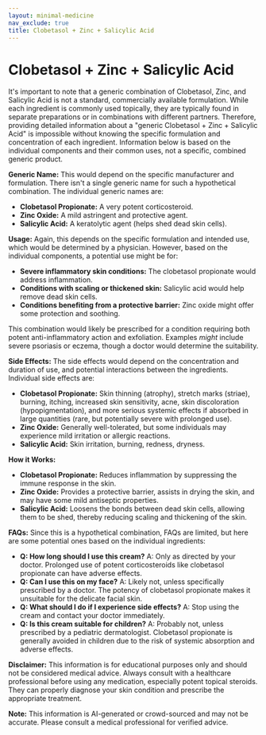 ```yaml
---
layout: minimal-medicine
nav_exclude: true
title: Clobetasol + Zinc + Salicylic Acid
---
```


# Clobetasol + Zinc + Salicylic Acid

It's important to note that a generic combination of Clobetasol, Zinc, and Salicylic Acid is not a standard, commercially available formulation.  While each ingredient is commonly used topically, they are typically found in separate preparations or in combinations with different partners.  Therefore, providing detailed information about a "generic Clobetasol + Zinc + Salicylic Acid" is impossible without knowing the specific formulation and concentration of each ingredient.  Information below is based on the individual components and their common uses, not a specific, combined generic product.


**Generic Name:**  This would depend on the specific manufacturer and formulation.  There isn't a single generic name for such a hypothetical combination.  The individual generic names are:

* **Clobetasol Propionate:** A very potent corticosteroid.
* **Zinc Oxide:** A mild astringent and protective agent.
* **Salicylic Acid:** A keratolytic agent (helps shed dead skin cells).


**Usage:**  Again, this depends on the specific formulation and intended use, which would be determined by a physician.  However, based on the individual components, a potential use might be for:

* **Severe inflammatory skin conditions:**  The clobetasol propionate would address inflammation.
* **Conditions with scaling or thickened skin:** Salicylic acid would help remove dead skin cells.
* **Conditions benefiting from a protective barrier:** Zinc oxide might offer some protection and soothing.

This combination would likely be prescribed for a condition requiring both potent anti-inflammatory action and exfoliation.  Examples *might* include severe psoriasis or eczema, though a doctor would determine the suitability.


**Side Effects:**  The side effects would depend on the concentration and duration of use, and potential interactions between the ingredients.  Individual side effects are:

* **Clobetasol Propionate:** Skin thinning (atrophy), stretch marks (striae), burning, itching, increased skin sensitivity, acne, skin discoloration (hypopigmentation), and more serious systemic effects if absorbed in large quantities (rare, but potentially severe with prolonged use).
* **Zinc Oxide:** Generally well-tolerated, but some individuals may experience mild irritation or allergic reactions.
* **Salicylic Acid:** Skin irritation, burning, redness, dryness.


**How it Works:**

* **Clobetasol Propionate:** Reduces inflammation by suppressing the immune response in the skin.
* **Zinc Oxide:**  Provides a protective barrier, assists in drying the skin, and may have some mild antiseptic properties.
* **Salicylic Acid:** Loosens the bonds between dead skin cells, allowing them to be shed, thereby reducing scaling and thickening of the skin.


**FAQs:**  Since this is a hypothetical combination, FAQs are limited, but here are some potential ones based on the individual ingredients:

* **Q: How long should I use this cream?** A: Only as directed by your doctor.  Prolonged use of potent corticosteroids like clobetasol propionate can have adverse effects.
* **Q: Can I use this on my face?** A:  Likely not, unless specifically prescribed by a doctor.  The potency of clobetasol propionate makes it unsuitable for the delicate facial skin.
* **Q: What should I do if I experience side effects?** A: Stop using the cream and contact your doctor immediately.
* **Q:  Is this cream suitable for children?** A:  Probably not, unless prescribed by a pediatric dermatologist. Clobetasol propionate is generally avoided in children due to the risk of systemic absorption and adverse effects.

**Disclaimer:** This information is for educational purposes only and should not be considered medical advice.  Always consult with a healthcare professional before using any medication, especially potent topical steroids.  They can properly diagnose your skin condition and prescribe the appropriate treatment.


**Note:** This information is AI-generated or crowd-sourced and may not be accurate. Please consult a medical professional for verified advice.